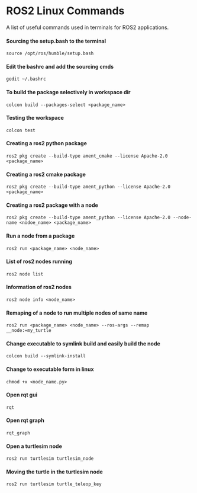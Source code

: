 

# ROS2 Linux Commands 

 A list of useful commands used in terminals for ROS2 applications.
#### Sourcing the setup.bash to the terminal 
```
source /opt/ros/humble/setup.bash
```
#### Edit the bashrc and add the sourcing cmds 
```
gedit ~/.bashrc
```
#### To build the package selectively in workspace dir
```
colcon build --packages-select <package_name>
```
#### Testing the workspace
```
colcon test
```
#### Creating a ros2 python package
```
ros2 pkg create --build-type ament_cmake --license Apache-2.0 <package_name>
```
#### Creating a ros2 cmake package
```
ros2 pkg create --build-type ament_python --license Apache-2.0 <package_name>
```
#### Creating a ros2 package with a node
```
ros2 pkg create --build-type ament_python --license Apache-2.0 --node-name <nodoe_name> <package_name>
```
#### Run a node from a package 
```
ros2 run <package_name> <node_name>
```
#### List of ros2 nodes running
```
ros2 node list
```
#### Information of ros2 nodes
```
ros2 node info <node_name>
```
#### Remaping of a node to run multiple nodes of same name
```
ros2 run <package_name> <node_name> --ros-args --remap __node:=my_turtle
```
#### Change executable  to symlink build and easily build the  node 
```
colcon build --symlink-install
```
#### Change to executable form in linux
```
chmod +x <node_name.py>
```
#### Open rqt gui
```
rqt
```
#### Open rqt graph
```
rqt_graph
```
#### Open a turtlesim node
```
ros2 run turtlesim turtlesim_node
```
#### Moving the turtle in the turtlesim node
```
ros2 run turtlesim turtle_teleop_key
```